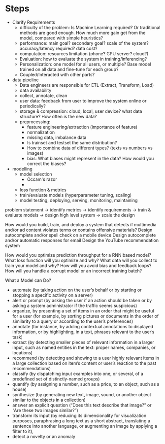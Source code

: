 
# Steps
* Clarify Requirements
    - difficulty of the problem: Is Machine Learning required? Or traditional methods are good enough. How much more gain get from the model, compared with simple heuristics? 
    - performance: main goal? secondary goal? scale of the system? accuracy/latency required? data cost?
    - computation: resources limitation (phone? GPU server? cloud?)
    - Evaluation: how to evaluate the system in training/inferencing?
    - Personalization: one model for all users, or multiple? Base model trained on all data and fine-tune for each group?
    - Coupled/Interacted with other parts?
* data pipeline
    - Data engineers are responsible for ETL (Extract, Transform, Load) 
    - data availability
    - collect, annotate, clean
    - user data: feedback from user to improve the system online or periodically?
    - storage & compression: cloud, local, user device? what data structure? How often is the new data?
    - preprocessing:
        - feature engineering/extraction (importance of feature)
        - normalization
        - missing data, imbalance data
        - Is trainset and testset the same distribution?
        - How to combine data of different types? (texts vs numbers vs images)
        - bias: What biases might represent in the data? How would you correct the biases?
* modelling
    - model selection 
        - Occam's razor
        - 
    - loss function & metrics
    - train/evaluate models (hyperparameter tuning, scaling)
    - model testing, deploying, serving, monitoring, maintaining




problem statement → identify metrics → identify requirements → train & evaluate models → design high level system → scale the design


How would you build, train, and deploy a system that detects if multimedia and/or ad content violates terms or contains offensive materials? 
Design autocomplete and/or spell check on a mobile device
Design autocomplete and/or automatic responses for email
Design the YouTube recommendation system


How would you optimize prediction throughput for a RNN based model?
What loss function will you optimize and why?
What data will you collect to train your model and why?
How will you avoid bias and feedback loops?
How will you handle a corrupt model or an incorrect training batch?



What a Model can Do?
- automate (by taking action on the user’s behalf or by starting or stopping
a specific activity on a server)
- alert or prompt (by asking the user if an action should be taken or by
asking a system administrator if the traffic seems suspicious)
- organize, by presenting a set of items in an order that might be useful for a user (for
example, by sorting pictures or documents in the order of similarity to a query or
according to the user’s preferences)
- annotate (for instance, by adding contextual annotations to displayed information, or
by highlighting, in a text, phrases relevant to the user’s task)
- extract (by detecting smaller pieces of relevant information in a larger
input, such as named entities in the text: proper names, companies, or locations)
- recommend (by detecting and showing to a user highly relevant items in a
large collection based on item’s content or user’s reaction to the past recommendations)
- classify (by dispatching input examples into one, or several, of a predefined
set of distinctly-named groups)
- quantify (by assigning a number, such as a price, to an object, such
as a house)
- synthesize (by generating new text, image, sound, or another object similar
to the objects in a collection)
- answer an explicit question (“Does this text describe that image?” or
“Are these two images similar?”)
- transform its input (by reducing its dimensionality for visualization
purposes, paraphrasing a long text as a short abstract, translating a sentence into
another language, or augmenting an image by applying a filter to it),
- detect a novelty or an anomaly